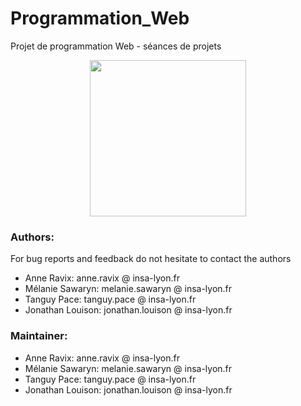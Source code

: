 # Programmation_Web
Projet de programmation Web - séances de projets

<div style="display: flex; justify-content: center;">
 <img src="logo.jpg" height="250">
</div>

### Authors:

For bug reports and feedback do not hesitate to contact the authors

+ Anne Ravix: anne.ravix @ insa-lyon.fr
+ Mélanie Sawaryn: melanie.sawaryn @ insa-lyon.fr
+ Tanguy Pace: tanguy.pace @ insa-lyon.fr
+ Jonathan Louison: jonathan.louison @ insa-lyon.fr

### Maintainer:

+ Anne Ravix: anne.ravix @ insa-lyon.fr
+ Mélanie Sawaryn: melanie.sawaryn @ insa-lyon.fr
+ Tanguy Pace: tanguy.pace @ insa-lyon.fr
+ Jonathan Louison: jonathan.louison @ insa-lyon.fr
